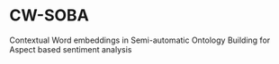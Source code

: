 # CW-SOBA
Contextual Word embeddings in Semi-automatic Ontology Building for Aspect based sentiment analysis

